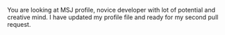 You are looking at MSJ profile, novice developer with lot of potential and creative mind.
I have updated my profile file and ready for my second pull request.
